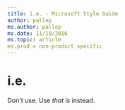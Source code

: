 ```yaml
---
title: i.e. - Microsoft Style Guide
author: pallep
ms.author: pallep
ms.date: 11/19/2016
ms.topic: article
ms.prod = non-product specific
---
```


# i.e.

Don't use. Use *that is* instead.
